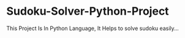 # Sudoku-Solver-Python-Project
This Project Is In Python Language, It Helps to solve sudoku easily...
